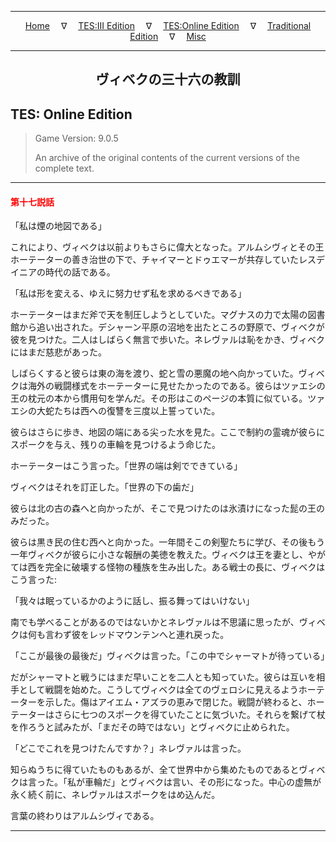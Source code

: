 
---

<!-- Jekyll Page Links -->

<center>
<a href="../../../../index.html">Home</a>
&emsp;&nabla;&emsp;
<a href="../../../index-tes3.html">TES:III Edition</a>
&emsp;&nabla;&emsp;
<a href="../../../index-teso.html">TES:Online Edition</a>
&emsp;&nabla;&emsp;
<a href="../../../index-traditional.html">Traditional Edition</a>
&emsp;&nabla;&emsp;
<a href="../../../index-misc.html">Misc</a>
</center>

<!-- Markdown Body Below: -->

---

<center>
<h2><span style="font-family:Georgia">ヴィベクの三十六の教訓</span></h2>
</center>

## TES: Online Edition

> Game Version: 9.0.5
>
> An archive of the original contents of the current versions of the complete text.

---

#### <span style="color:red">第十七説話</span>

「私は煙の地図である」

これにより、ヴィベクは以前よりもさらに偉大となった。アルムシヴィとその王ホーテーターの善き治世の下で、チャイマーとドゥエマーが共存していたレスデイニアの時代の話である。

「私は形を変える、ゆえに努力せず私を求めるべきである」

ホーテーターはまだ斧で天を制圧しようとしていた。マグナスの力で太陽の図書館から追い出された。デシャーン平原の沼地を出たところの野原で、ヴィベクが彼を見つけた。二人はしばらく無言で歩いた。ネレヴァルは恥をかき、ヴィベクにはまだ慈悲があった。

しばらくすると彼らは東の海を渡り、蛇と雪の悪魔の地へ向かっていた。ヴィベクは海外の戦闘様式をホーテーターに見せたかったのである。彼らはツァエシの王の枕元の本から慣用句を学んだ。その形はこのページの本質に似ている。ツァエシの大蛇たちは西への復讐を三度以上誓っていた。

彼らはさらに歩き、地図の端にある尖った水を見た。ここで制約の霊魂が彼らにスポークを与え、残りの車輪を見つけるよう命じた。

ホーテーターはこう言った。「世界の端は剣でできている」

ヴィベクはそれを訂正した。「世界の下の歯だ」

彼らは北の古の森へと向かったが、そこで見つけたのは氷漬けになった髭の王のみだった。

彼らは黒き民の住む西へと向かった。一年間そこの剣聖たちに学び、その後もう一年ヴィベクが彼らに小さな報酬の美徳を教えた。ヴィベクは王を妻とし、やがては西を完全に破壊する怪物の種族を生み出した。ある戦士の長に、ヴィベクはこう言った:

「我々は眠っているかのように話し、振る舞ってはいけない」

南でも学べることがあるのではないかとネレヴァルは不思議に思ったが、ヴィベクは何も言わず彼をレッドマウンテンへと連れ戻った。

「ここが最後の最後だ」ヴィベクは言った。「この中でシャーマトが待っている」

だがシャーマトと戦うにはまだ早いことを二人とも知っていた。彼らは互いを相手として戦闘を始めた。こうしてヴィベクは全てのヴェロシに見えるようホーテーターを示した。傷はアイエム・アズラの恵みで閉じた。戦闘が終わると、ホーテーターはさらに七つのスポークを得ていたことに気づいた。それらを繋げて杖を作ろうと試みたが、「まだその時ではない」とヴィベクに止められた。

「どこでこれを見つけたんですか？」ネレヴァルは言った。

知らぬうちに得ていたものもあるが、全て世界中から集めたものであるとヴィベクは言った。「私が車輪だ」とヴィベクは言い、その形になった。中心の虚無が永く続く前に、ネレヴァルはスポークをはめ込んだ。

言葉の終わりはアルムシヴィである。

---
